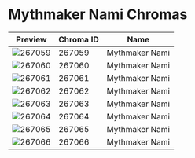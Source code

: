 # Mythmaker Nami Chromas



| Preview | Chroma ID | Name |
|---------|-----------|------|
| ![267059](https://raw.communitydragon.org/latest/plugins/rcp-be-lol-game-data/global/default/v1/champion-chroma-images/267/267059.png) | 267059 | Mythmaker Nami |
| ![267060](https://raw.communitydragon.org/latest/plugins/rcp-be-lol-game-data/global/default/v1/champion-chroma-images/267/267060.png) | 267060 | Mythmaker Nami |
| ![267061](https://raw.communitydragon.org/latest/plugins/rcp-be-lol-game-data/global/default/v1/champion-chroma-images/267/267061.png) | 267061 | Mythmaker Nami |
| ![267062](https://raw.communitydragon.org/latest/plugins/rcp-be-lol-game-data/global/default/v1/champion-chroma-images/267/267062.png) | 267062 | Mythmaker Nami |
| ![267063](https://raw.communitydragon.org/latest/plugins/rcp-be-lol-game-data/global/default/v1/champion-chroma-images/267/267063.png) | 267063 | Mythmaker Nami |
| ![267064](https://raw.communitydragon.org/latest/plugins/rcp-be-lol-game-data/global/default/v1/champion-chroma-images/267/267064.png) | 267064 | Mythmaker Nami |
| ![267065](https://raw.communitydragon.org/latest/plugins/rcp-be-lol-game-data/global/default/v1/champion-chroma-images/267/267065.png) | 267065 | Mythmaker Nami |
| ![267066](https://raw.communitydragon.org/latest/plugins/rcp-be-lol-game-data/global/default/v1/champion-chroma-images/267/267066.png) | 267066 | Mythmaker Nami |